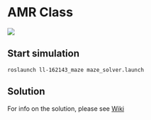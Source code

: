 # AMR Class


![](https://fbe-gitlab.hs-weingarten.de/mat-iki/amr-mat/raw/master/.img/tier3.png)

## Start simulation
```
roslaunch ll-162143_maze maze_solver.launch
```

## Solution

For info on the solution, please see [Wiki](https://fbe-gitlab.hs-weingarten.de/stud-amr-ws2017-master/ll-162143_tier4/wikis/home)
